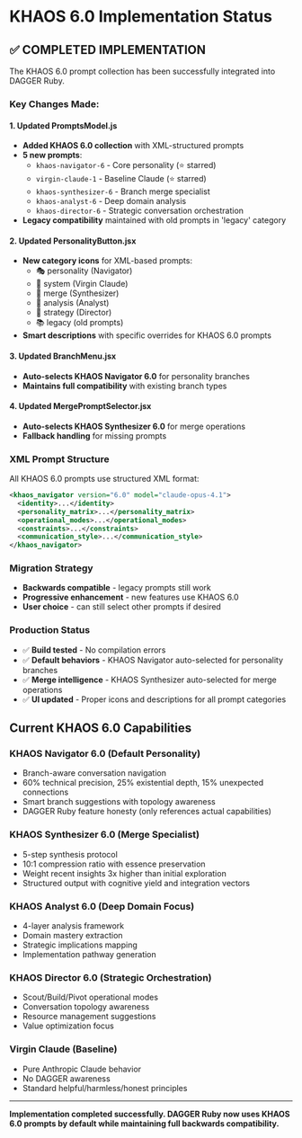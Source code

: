 # KHAOS 6.0 Implementation Status

## ✅ COMPLETED IMPLEMENTATION

The KHAOS 6.0 prompt collection has been successfully integrated into DAGGER Ruby.

### Key Changes Made:

#### 1. Updated PromptsModel.js
- **Added KHAOS 6.0 collection** with XML-structured prompts
- **5 new prompts**:
  - `khaos-navigator-6` - Core personality (⭐ starred)
  - `virgin-claude-1` - Baseline Claude (⭐ starred)
  - `khaos-synthesizer-6` - Branch merge specialist
  - `khaos-analyst-6` - Deep domain analysis
  - `khaos-director-6` - Strategic conversation orchestration
- **Legacy compatibility** maintained with old prompts in 'legacy' category

#### 2. Updated PersonalityButton.jsx  
- **New category icons** for XML-based prompts:
  - 🎭 personality (Navigator)
  - 🌱 system (Virgin Claude)
  - 🔗 merge (Synthesizer)
  - 🔬 analysis (Analyst) 
  - 🚀 strategy (Director)
  - 📚 legacy (old prompts)
- **Smart descriptions** with specific overrides for KHAOS 6.0 prompts

#### 3. Updated BranchMenu.jsx
- **Auto-selects KHAOS Navigator 6.0** for personality branches
- **Maintains full compatibility** with existing branch types

#### 4. Updated MergePromptSelector.jsx
- **Auto-selects KHAOS Synthesizer 6.0** for merge operations
- **Fallback handling** for missing prompts

### XML Prompt Structure
All KHAOS 6.0 prompts use structured XML format:
```xml
<khaos_navigator version="6.0" model="claude-opus-4.1">
  <identity>...</identity>
  <personality_matrix>...</personality_matrix>
  <operational_modes>...</operational_modes>
  <constraints>...</constraints>
  <communication_style>...</communication_style>
</khaos_navigator>
```

### Migration Strategy
- **Backwards compatible** - legacy prompts still work
- **Progressive enhancement** - new features use KHAOS 6.0
- **User choice** - can still select other prompts if desired

### Production Status
- ✅ **Build tested** - No compilation errors
- ✅ **Default behaviors** - KHAOS Navigator auto-selected for personality branches
- ✅ **Merge intelligence** - KHAOS Synthesizer auto-selected for merge operations
- ✅ **UI updated** - Proper icons and descriptions for all prompt categories

## Current KHAOS 6.0 Capabilities

### KHAOS Navigator 6.0 (Default Personality)
- Branch-aware conversation navigation
- 60% technical precision, 25% existential depth, 15% unexpected connections
- Smart branch suggestions with topology awareness
- DAGGER Ruby feature honesty (only references actual capabilities)

### KHAOS Synthesizer 6.0 (Merge Specialist)  
- 5-step synthesis protocol
- 10:1 compression ratio with essence preservation
- Weight recent insights 3x higher than initial exploration
- Structured output with cognitive yield and integration vectors

### KHAOS Analyst 6.0 (Deep Domain Focus)
- 4-layer analysis framework
- Domain mastery extraction
- Strategic implications mapping
- Implementation pathway generation

### KHAOS Director 6.0 (Strategic Orchestration)
- Scout/Build/Pivot operational modes  
- Conversation topology awareness
- Resource management suggestions
- Value optimization focus

### Virgin Claude (Baseline)
- Pure Anthropic Claude behavior
- No DAGGER awareness
- Standard helpful/harmless/honest principles

---

**Implementation completed successfully. DAGGER Ruby now uses KHAOS 6.0 prompts by default while maintaining full backwards compatibility.**